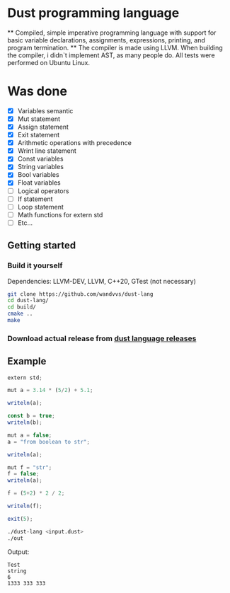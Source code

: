 # Dust programming language
** Сompiled, simple imperative programming language with support for basic variable declarations, assignments, expressions, printing, and program termination. **
The compiler is made using LLVM.
When building the compiler, i didn`t implement AST, as many people do.
All tests were performed on Ubuntu Linux.

# Was done
- [x] Variables semantic
- [x] Mut statement
- [x] Assign statement
- [x] Exit statement
- [x] Arithmetic operations with precedence
- [X] Wrint line statement
- [X] Const variables
- [X] String variables
- [X] Bool variables
- [X] Float variables
- [ ] Logical operators
- [ ] If statement
- [ ] Loop statement
- [ ] Math functions for extern std
- [ ] Etc...

## Getting started
### Build it yourself
Dependencies: LLVM-DEV, LLVM, C++20, GTest (not necessary)
```bash
git clone https://github.com/wandvvs/dust-lang
cd dust-lang/
cd build/
cmake ..
make
```
### Download actual release from [dust language releases](https://github.com/wandvvs/dust-lang/releases/tag/dust_lang2) 

## Example
```js
extern std;

mut a = 3.14 * (5/2) + 5.1;

writeln(a);

const b = true;
writeln(b);

mut a = false;
a = "from boolean to str";

writeln(a);

mut f = "str";
f = false;
writeln(a);

f = (5+2) * 2 / 2;

writeln(f);

exit(5);
```

```bash
./dust-lang <input.dust>
./out
```

Output:
```
Test
string
6
1333 333 333
```
